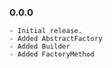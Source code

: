 ### 0.0.0
    - Initial release.
    - Added AbstractFactory
    - Added Builder
    - Added FactoryMethod
